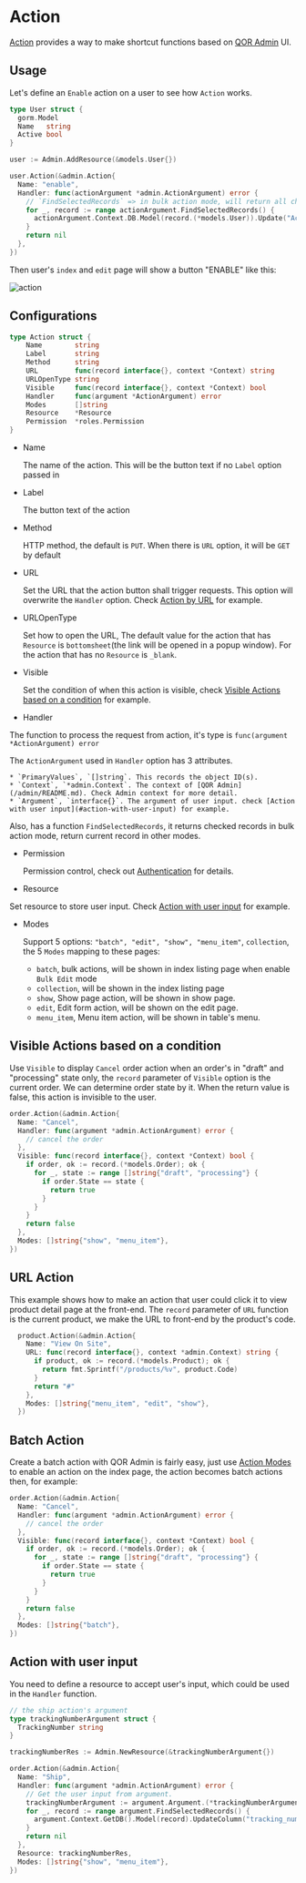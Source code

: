 # Action

[Action](https://github.com/qor/admin/blob/master/action.go) provides a way to make shortcut functions based on [QOR Admin](/admin/README.md) UI.

## Usage

Let's define an `Enable` action on a user to see how `Action` works.

```go
type User struct {
  gorm.Model
  Name   string
  Active bool
}

user := Admin.AddResource(&models.User{})

user.Action(&admin.Action{
  Name: "enable",
  Handler: func(actionArgument *admin.ActionArgument) error {
    // `FindSelectedRecords` => in bulk action mode, will return all checked records, in other mode, will return current record
    for _, record := range actionArgument.FindSelectedRecords() {
      actionArgument.Context.DB.Model(record.(*models.User)).Update("Active", true)
    }
    return nil
  },
})
```

Then user's `index` and `edit` page will show a button "ENABLE" like this:

![action](action-demo.png)

## Configurations

```go
type Action struct {
    Name        string
    Label       string
    Method      string
    URL         func(record interface{}, context *Context) string
    URLOpenType string
    Visible     func(record interface{}, context *Context) bool
    Handler     func(argument *ActionArgument) error
    Modes       []string
    Resource    *Resource
    Permission  *roles.Permission
}
```

* Name

  The name of the action. This will be the button text if no `Label` option passed in

* Label

  The button text of the action

* Method

  HTTP method, the default is `PUT`. When there is `URL` option, it will be `GET` by default

* URL

  Set the URL that the action button shall trigger requests. This option will overwrite the `Handler` option. Check [Action by URL](#url-action) for example.

* URLOpenType

  Set how to open the URL, The default value for the action that has `Resource` is `bottomsheet`(the link will be opened in a popup window). For the action that has no `Resource` is `_blank`.

* Visible

  Set the condition of when this action is visible, check [Visible Actions based on a condition](#visible-actions-based-on-a-condition) for example.

* Handler

 The function to process the request from action, it's type is `func(argument *ActionArgument) error`

 The `ActionArgument` used in `Handler` option has 3 attributes.

    * `PrimaryValues`, `[]string`. This records the object ID(s).
    * `Context`, `*admin.Context`. The context of [QOR Admin](/admin/README.md). Check Admin context for more detail.
    * `Argument`, `interface{}`. The argument of user input. check [Action with user input](#action-with-user-input) for example.

  Also, has a function `FindSelectedRecords`, it returns checked records in bulk action mode, return current record in other modes.

* Permission

  Permission control, check out [Authentication](/admin/authentication.md#authorization-for-actions) for details.

*  Resource

  Set resource to store user input. Check [Action with user input](#action-with-user-input) for example.

* <a id="action-modes"></a>Modes

  Support 5 options: `"batch", "edit", "show", "menu_item"`, `collection`, the 5 `Modes` mapping to these pages:

  * `batch`, bulk actions, will be shown in index listing page when enable `Bulk Edit` mode
  * `collection`, will be shown in the index listing page
  * `show`, Show page action, will be shown in show page.
  * `edit`, Edit form action, will be shown on the edit page.
  * `menu_item`, Menu item action, will be shown in table's menu.

## Visible Actions based on a condition

  Use `Visible` to display `Cancel` order action when an order's in "draft" and "processing" state only, the `record` parameter of `Visible` option is the current order. We can determine order state by it. When the return value is false, this action is invisible to the user.

  ```go
  order.Action(&admin.Action{
    Name: "Cancel",
    Handler: func(argument *admin.ActionArgument) error {
      // cancel the order
    },
    Visible: func(record interface{}, context *Context) bool {
      if order, ok := record.(*models.Order); ok {
        for _, state := range []string{"draft", "processing"} {
          if order.State == state {
            return true
          }
        }
      }
      return false
    },
    Modes: []string{"show", "menu_item"},
  })
  ```

## URL Action

This example shows how to make an action that user could click it to view product detail page at the front-end. The `record` parameter of `URL` function is the current product, we make the URL to front-end by the product's code.

```go
  product.Action(&admin.Action{
    Name: "View On Site",
    URL: func(record interface{}, context *admin.Context) string {
      if product, ok := record.(*models.Product); ok {
        return fmt.Sprintf("/products/%v", product.Code)
      }
      return "#"
    },
    Modes: []string{"menu_item", "edit", "show"},
  })
```

## Batch Action

  Create a batch action with QOR Admin is fairly easy, just use [Action Modes](#action-modes) to enable an action on the index page, the action becomes batch actions then, for example:

  ```go
  order.Action(&admin.Action{
    Name: "Cancel",
    Handler: func(argument *admin.ActionArgument) error {
      // cancel the order
    },
    Visible: func(record interface{}, context *Context) bool {
      if order, ok := record.(*models.Order); ok {
        for _, state := range []string{"draft", "processing"} {
          if order.State == state {
            return true
          }
        }
      }
      return false
    },
    Modes: []string{"batch"},
  })
  ```

## Action with user input

You need to define a resource to accept user's input, which could be used in the `Handler` function.

```go
// the ship action's argument
type trackingNumberArgument struct {
  TrackingNumber string
}

trackingNumberRes := Admin.NewResource(&trackingNumberArgument{})

order.Action(&admin.Action{
  Name: "Ship",
  Handler: func(argument *admin.ActionArgument) error {
    // Get the user input from argument.
    trackingNumberArgument := argument.Argument.(*trackingNumberArgument)
    for _, record := range argument.FindSelectedRecords() {
      argument.Context.GetDB().Model(record).UpdateColumn("tracking_number", trackingNumberArgument.TrackingNumber)
    }
    return nil
  },
  Resource: trackingNumberRes,
  Modes: []string{"show", "menu_item"},
})
```
